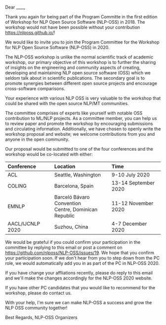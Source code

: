 Dear ____,

Thank you again for being part of the Program Committe in the first edition of Workshop for NLP Open Source Software (NLP-OSS) in 2018. The workshop would not have been possible without your contribution https://nlposs.github.io/!

We would like to invite you to join the Program Committee for the Workshop for NLP Open Source Software (NLP-OSS) in 2020. 

The NLP-OSS workshop is unlike the normal scientific track of academic workshop, our primary objective of this workshop is to further the sharing of insights on the engineering and community aspects of creating, developing and maintaining NLP open source software (OSS) which we seldom talk about in scientific publications. The secondary goal is to promote synergies between different open source projects and encourage cross-software comparisons. 

Your experience with various NLP OSS is very valuable to the workshop that could be shared with the open source NLP/MT communities.

The committee comprises of experts like yourself with notable OSS contribution to ML/NLP projects. As a committee member, you can help us to review paper and promote the workshop by encouraging submissions and circulating information. Additionally, we have chosen to openly write the workshop proposal and website; we welcome contributions from you and anyone in the open community.

Our proposal would be submitted to one of the four conferences and the workshop would be co-located with either:

| Conference	| Location | 	Time | 
|:-|:-|:-|
| ACL	| Seattle, Washington | 9-10 July 2020|
| COLING	| Barcelona, Spain | 13-14 September 2020 |
| EMNLP	| Barceló Bávaro Convention <br> Centre, Dominican Republic  | 11-12 November 2020 |
| AACL/IJCNLP 2020 | Suzhou, China | 4-7 December 2020 | 

We would be grateful if you could confirm your participation in the committee by replying to this email or post a comment on https://github.com/nlposs/NLP-OSS/issues/19. We hope that you confirm your participation soon. If we don't hear from you to step down from the PC role, we would automatically add you in as part of the PC in NLP-OSS 2020. 

If you have change your affliations recently, please do reply to this email and we'll make the changes accordingly for the NLP-OSS 2020 website. 

If you have other PC candidates that you would like to recommend for the workshop, please do contact us. 

With your help, I'm sure we can make NLP-OSS a success and grow the NLP OSS community together!

Best Regards,
NLP-OSS Organizers
